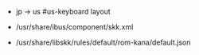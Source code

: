 - jp -> us #us-keyboard layout
- /usr/share/ibus/component/skk.xml


- /usr/share/libskk/rules/default/rom-kana/default.json
